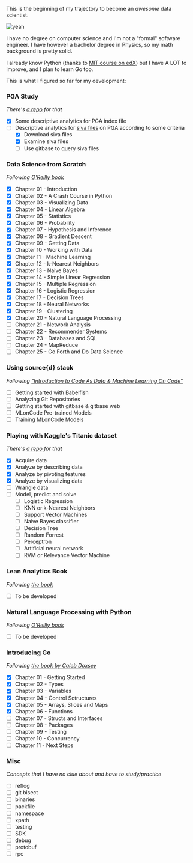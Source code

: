 This is the beginning of my trajectory to become an *_awesome_* data scientist.

![yeah](https://78.media.tumblr.com/1469dd06f88dd0e57bf8b128019f3bac/tumblr_owcy6b44HT1w5ioxwo6_400.gif)

I have no degree on computer science and I'm not a "formal" software engineer.
I have however a bachelor degree in Physics, so my math background is pretty solid.

I already know Python (thanks to [MIT course on edX](https://www.edx.org/course/introduction-to-computer-science-and-programming-using-python)) but I have A LOT to improve, and I plan to learn Go too.

This is what I figured so far for my development:

### PGA Study

_There's [a repo](https://github.com/gomesfernanda/PGA_study) for that_

- [X] Some descriptive analytics for PGA index file
- [ ] Descriptive analytics for [siva files](https://github.com/src-d/go-siva) on PGA according to some criteria
  - [X] Download siva files
  - [X] Examine siva files
  - [ ] Use gitbase to query siva files

### Data Science from Scratch

_Following [O'Reilly book](http://shop.oreilly.com/product/0636920033400.do)_

- [X] Chapter 01 - Introduction
- [X] Chapter 02 - A Crash Course in Python
- [X] Chapter 03 - Visualizing Data
- [X] Chapter 04 - Linear Algebra
- [X] Chapter 05 - Statistics
- [X] Chapter 06 - Probability
- [X] Chapter 07 - Hypothesis and Inference
- [X] Chapter 08 - Gradient Descent
- [X] Chapter 09 - Getting Data
- [X] Chapter 10 - Working with Data
- [X] Chapter 11 - Machine Learning
- [X] Chapter 12 - k-Nearest Neighbors
- [X] Chapter 13 - Naive Bayes
- [X] Chapter 14 - Simple Linear Regression
- [X] Chapter 15 - Multiple Regression
- [X] Chapter 16 - Logistic Regression
- [X] Chapter 17 - Decision Trees
- [X] Chapter 18 - Neural Networks
- [X] Chapter 19 - Clustering
- [X] Chapter 20 - Natural Language Processing
- [ ] Chapter 21 - Network Analysis
- [ ] Chapter 22 - Recommender Systems
- [ ] Chapter 23 - Databases and SQL
- [ ] Chapter 24 - MapReduce
- [ ] Chapter 25 - Go Forth and Do Data Science

### Using source{d} stack

_Following ["Introduction to Code As Data & Machine Learning On Code"](https://docs.sourced.tech/intro/)_

- [ ] Getting started with Babelfish
- [ ] Analyzing Git Repositories
- [ ] Getting started with gitbase & gitbase web
- [ ] MLonCode Pre-trained Models
- [ ] Training MLonCode Models

### Playing with Kaggle's Titanic dataset

_There's [a repo](https://github.com/gomesfernanda/titanic) for that_

- [X] Acquire data
- [X] Analyze by describing data
- [X] Analyze by pivoting features
- [X] Analyze by visualizing data
- [ ] Wrangle data
- [ ] Model, predict and solve
  - [ ] Logistic Regression
  - [ ] KNN or k-Nearest Neighbors
  - [ ] Support Vector Machines
  - [ ] Naive Bayes classifier
  - [ ] Decision Tree
  - [ ] Random Forrest
  - [ ] Perceptron
  - [ ] Artificial neural network
  - [ ] RVM or Relevance Vector Machine

### Lean Analytics Book

_Following [the book](http://shop.oreilly.com/product/0636920026334.do)_

- [ ] To be developed

### Natural Language Processing with Python

_Following [O'Reilly book](http://shop.oreilly.com/product/9780596516499.do)_

- [ ] To be developed

### Introducing Go

_Following [the book by Caleb Doxsey](http://shop.oreilly.com/product/0636920046516.do)_

- [X] Chapter 01 - Getting Started
- [X] Chapter 02 - Types
- [X] Chapter 03 - Variables
- [X] Chapter 04 - Control Sctructures
- [X] Chapter 05 - Arrays, Slices and Maps
- [X] Chapter 06 - Functions
- [ ] Chapter 07 - Structs and Interfaces
- [ ] Chapter 08 - Packages
- [ ] Chapter 09 - Testing
- [ ] Chapter 10 - Concurrency
- [ ] Chapter 11 - Next Steps

### Misc

_Concepts that I have no clue about and have to study/practice_

- [ ] reflog
- [ ] git bisect
- [ ] binaries
- [ ] packfile
- [ ] namespace
- [ ] xpath
- [ ] testing
- [ ] SDK
- [ ] debug
- [ ] protobuf
- [ ] rpc
